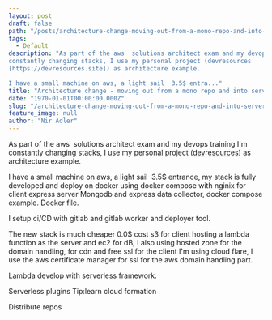 ```yaml
---
layout: post
draft: false
path: "/posts/architecture-change-moving-out-from-a-mono-repo-and-into-serverless/"
tags: 
  - Default
description: "As part of the aws  solutions architect exam and my devops training I'm
constantly changing stacks, I use my personal project (devresources
[https://devresources.site]) as architecture example.

I have a small machine on aws, a light sail  3.5$ entra..."
title: "Architecture change - moving out from a mono repo and into serverless"
date: "1970-01-01T00:00:00.000Z"
slug: "/architecture-change-moving-out-from-a-mono-repo-and-into-serverless/"
feature_image: null
author: "Nir Adler"
---
```


As part of the aws  solutions architect exam and my devops training I'm constantly changing stacks, I use my personal project ([devresources](https://devresources.site)) as architecture example.

I have a small machine on aws, a light sail  3.5$ entrance, my stack is fully developed and deploy on docker using docker compose with nginix for client express server Mongodb and express data collector, docker compose example. Docker file.

I setup ci/CD with gitlab and gitlab worker and deployer tool.

The new stack is much cheaper 0.0$ cost s3 for client hosting a lambda function as the server and ec2 for dB, I also using hosted zone for the domain handling, for cdn and free ssl for the client I'm using cloud flare, I use the aws certificate manager for ssl for the aws domain handling part.

Lambda develop with serverless framework.

Serverless plugins Tip:learn cloud formation

Distribute repos
    